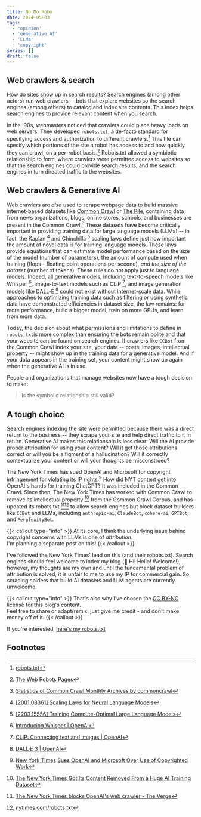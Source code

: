 ```yaml
---
title: No Mo Robo
date: 2024-05-03
tags:
  - 'opinion'
  - 'generative AI'
  - 'LLMs'
  - 'copyright'
series: []
draft: false
---
```

## Web crawlers & search

How do sites show up in search results? Search engines (among other actors) run web crawlers -- bots that explore websites so the search engines (among others) to catalog and index site contents.
This index helps search engines to provide relevant content when you search.

In the '90s, webmasters noticed that crawlers could place heavy loads on web servers.
They developed `robots.txt`, a de-facto standard for specifying access and authorization to different crawlers.[^1]
This file can specify which portions of the site a robot has access to and how quickly they can crawl, on a per-robot basis.[^2]
Robots.txt allowed a symbiotic relationship to form, where crawlers were permitted access to websites so that the search engines could provide search results, and the search engines in turn directed traffic to the websites.

## Web crawlers & Generative AI

Web crawlers are _also_ used to scrape webpage data to build massive internet-based datasets like [Common Crawl](https://commoncrawl.org/) or [The Pile](https://pile.eleuther.ai/),
containing data from news organizations, blogs, online stores, schools, and businesses are present in the Common Crawl.[^3]
These datasets have become critically important in providing training data for large language models (LLMs) --
in fact, the Kaplan [^4] and Chinchilla [^5] scaling laws define just how important the amount of novel data is for training language models.
These laws provide equations that can estimate model performance based on the size of the model (number of parameters),
the amount of compute used when training (flops - floating point operations per second), _and the size of the dataset_ (number of tokens).
These rules do not apply just to language models.
Indeed, all generative models, including text-to-speech models like Whisper [^6], image-to-text models such as CLiP [^7], and image generation models like DALL-E [^8] could not exist without internet-scale data.
While approaches to optimizing training data such as filtering or using synthetic data have demonstrated efficiencies in dataset size,
the law remains: for more performance, build a bigger model, train on more GPUs, and learn from more data.

Today, the decision about what permissions and limitations to define in `robots.txt`is more complex than ensuring the bots remain polite and that your website can be found on search engines.
If crawlers like `CCBot` from the Common Crawl index your site, your data -- posts, images, intellectual property --
might show up in the training data for a generative model.
And if your data appears in the training set, your content might show up again when the generative AI is in use.

People and organizations that manage websites now have a tough decision to make:

> Is the symbolic relationship still valid?

## A tough choice

Search engines indexing the site were permitted because there was a direct return to the business -- they scrape your site and help direct traffic to it in return.
Generative AI makes this relationship is less clear:
Will the AI provide proper attribution for using your content?
Will it get those attributions correct or will you be a figment of a hallucination?
Will it correctly contextualize your content or will your thoughts be misconstrued?

The New York Times has sued OpenAI and Microsoft for copyright infringement for violating its IP rights.[^9]
How did NYT content get into OpenAI's hands for training ChatGPT? It was included in the Common Crawl.
Since then, The New York Times has worked with Common Crawl to remove its intellectual property [^10] from the Common Crawl Corpus,
and has updated its robots.txt [^11][^12] to allow search engines but block dataset builders like `CCBot` and LLMs, including `anthropic-ai`, `ClaudeBot`, `cohere-ai`, `GPTBot`, and `PerplexityBot`.

{{< callout type="info" >}}
  At its core, I think the underlying issue behind copyright concerns with LLMs is one of _attribution_.  
  I'm planning a separate post on this!
{{< /callout >}}

I've followed the New York Times' lead on this (and their robots.txt).
Search engines should feel welcome to index my blog (👋 Hi! Hello! Welcome!); however, my thoughts are my own and until the fundamental problem of attribution is solved, it is unfair to me to use my IP for commercial gain.
So scraping spiders that build AI datasets and LLM agents are currently unwelcome.

{{< callout type="info" >}}
  That's also why I've chosen the [CC BY-NC](https://creativecommons.org/licenses/by-nc/4.0/) license for this blog's content.  
  Feel free to share or adapt/remix, just give me credit - and don't make money off of it.
{{< /callout >}}

If you're interested, [here's my robots.txt](https://aimlbling-about.ninerealmlabs.com/robots.txt)

## Footnotes

[^1]: [robots.txt](https://en.wikipedia.org/wiki/Robots.txt)
[^2]: [The Web Robots Pages](https://www.robotstxt.org/)
[^3]: [Statistics of Common Crawl Monthly Archives by commoncrawl](https://commoncrawl.github.io/cc-crawl-statistics/plots/domains)
[^4]: [[2001.08361] Scaling Laws for Neural Language Models](https://arxiv.org/abs/2001.08361)
[^5]: [[2203.15556] Training Compute-Optimal Large Language Models](https://arxiv.org/abs/2203.15556)
[^6]: [Introducing Whisper | OpenAI](https://openai.com/index/whisper)
[^7]: [CLIP: Connecting text and images | OpenAI](https://openai.com/index/clip)
[^8]: [DALL·E 3 | OpenAI](https://openai.com/index/dall-e-3)
[^9]: [New York Times Sues OpenAI and Microsoft Over Use of Copyrighted Work](https://www.nytimes.com/2023/12/27/business/media/new-york-times-open-ai-microsoft-lawsuit.html)
[^10]: [The New York Times Got Its Content Removed From a Huge AI Training Dataset](https://www.businessinsider.com/new-york-times-content-removed-common-crawl-ai-training-dataset-2023-11)
[^11]: [The New York Times blocks OpenAI's web crawler - The Verge](https://www.theverge.com/2023/8/21/23840705/new-york-times-openai-web-crawler-ai-gpt)
[^12]: [nytimes.com/robots.txt](https://www.nytimes.com/robots.txt)
